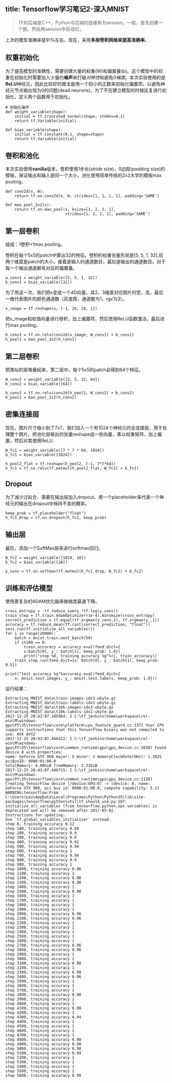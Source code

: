 title: Tensorflow学习笔记2-深入MNIST
---
> TF的后端是C++，Python与后端的连接称为session。一般，首先创建一个图，然后再session中启动它。

上次的模型准确率是91%左右。现在，采用**多层卷积网络来提高准确率**。

## 权重初始化

为了提高模型的准确性，需要创建大量的权重(W)和偏置量(b)。这个模型中的权重在初始化时需要加入少量的**噪声**来打破*对称性*和避免*0梯度*。本次实验使用的是**ReLU**神经元，因此比较好的做法是用一个较小的正数来初始化偏置项，以避免神经元节点输出恒为0的问题(dead neurons)。为了不在建立模型的时候反复进行初始化，定义两个函数用于初始化。


```
# 初始化操作
def weight_variable(shape):
    initial = tf.truncated_normal(shape, stddev=0.1)
    return tf.Variable(initial)

def bias_variable(shape):
    initial = tf.constant(0.1, shape=shape)
    return tf.Variable(initial)
```

## 卷积和池化

本次实验使用**vanilla**版本，卷积使用1步长(stride size)，0边距(padding size)的模板，保证输出和输入是同一个大小。池化使用简单传统的2x2大学的模板max pooling。


```
def conv2d(x, W):
    return tf.nn.conv2d(x, W, strides=[1, 1, 1, 1], padding='SAME')

def max_pool_2x2(x):
    return tf.nn.max_pool(x, ksize=[1, 2, 2, 1],
                          strides=[1, 2, 2, 1], padding='SAME')
```

## 第一层卷积

组成：1卷积+1max pooling。

卷积在每个5x5的patch中算出32的特征。卷积的权重张量形状是[5, 5, 1, 32],前两个维度是patch的大小，接着是输入的通道数目，最后是输出的通道数目。对于每一个输出通道都有对应的偏置量。


```
w_conv1 = weight_variable([5, 5, 1, 32])
b_conv1 = bias_variable([32])
```

为了用这一次，我们把x变成一个4D向量，其2，3维度对应图片的宽，高，最后一维代表图片的颜色通道数（灰度图，通道数为1，rgv为3）。


```
x_image = tf.reshape(x, [-1, 28, 28, 1])
```

把x_image和权值向量进行卷积，加上偏置项，然后使用ReLU函数激活，最后进行max pooling。


```
h_conv1 = tf.nn.relu(conv2d(x_image, W_conv1) + b_conv1)
h_pool1 = max_pool_2x2(h_conv1)
```

## 第二层卷积

把类似的层堆叠起来，第二层中，每个5x5的patch会得到64个特征。


```
W_conv2 = weight_variable([5, 5, 32, 64])
b_conv2 = bias_variable([64])

h_conv2 = tf.nn.relu(conv2d(h_pool1, W_conv2) + b_conv2)
h_pool2 = max_pool_2x2(h_conv2)
```

## 密集连接层

现在，图片尺寸缩小到了7x7，我们加入一个有1024个神经元的全连接层，用于处理整个图片。把池化层输出的张量reshape成一些向量，乘以权重矩阵，加上偏置，然后对其使用ReLU.


```
W_fc1 = weight_variable([7 * 7 * 64, 1024])
b_fc1 = bias_variable([1024])

h_pool2_flat = tf.reshape(h_pool2, [-1, 7*7*64])
h_fc1 = tf.nn.relu(tf.matmul(h_pool2_flat, W_fc1) + b_fc1)
```

## Dropout

为了减少过拟合，需要在输出层加入dropout。用一个placeholder来代表一个神经元的输出在dropout中保持不变的概率。


```
keep_prob = tf.placeholder("float")
h_fc1_drop = tf.nn.dropout(h_fc1, keep_prob)
```

## 输出层

最后，添加一个SoftMax层来进行softmax回归。

```
W_fc2 = weight_variable([1024, 10])
b_fc2 = bias_variable([10])

y_conv = tf.nn.softmax(tf.matmul(h_fc1_drop, W_fc2) + b_fc2)
```

## 训练和评估模型

使用更复杂的ADAM优化器来做梯度最速下降。


```
cross_entropy = -tf.reduce_sum(y_*tf.log(y_conv))
train_step = tf.train.AdamOptimizer(1e-4).minimize(cross_entropy)
correct_prediction = tf.equal(tf.argmax(y_conv,1), tf.argmax(y_,1))
accuracy = tf.reduce_mean(tf.cast(correct_prediction, "float"))
sess.run(tf.initialize_all_variables())
for i in range(20000):
    batch = mnist.train.next_batch(50)
    if i%100 == 0:
        train_accuracy = accuracy.eval(feed_dict={
        x:batch[0], y_: batch[1], keep_prob: 1.0})
        print("step %d, training accuracy %g"%(i, train_accuracy))
    train_step.run(feed_dict={x: batch[0], y_: batch[1], keep_prob: 0.5})

print("test accuracy %g"%accuracy.eval(feed_dict={
    x: mnist.test.images, y_: mnist.test.labels, keep_prob: 1.0}))
```

运行结果：


```
Extracting MNIST_data\train-images-idx3-ubyte.gz
Extracting MNIST_data\train-labels-idx1-ubyte.gz
Extracting MNIST_data\t10k-images-idx3-ubyte.gz
Extracting MNIST_data\t10k-labels-idx1-ubyte.gz
2017-12-25 20:43:07.185964: I C:\tf_jenkins\home\workspace\rel-win\M\windows-gpu\PY\35\tensorflow\core\platform\cpu_feature_guard.cc:137] Your CPU supports instructions that this TensorFlow binary was not compiled to use: AVX AVX2
2017-12-25 20:43:07.446422: I C:\tf_jenkins\home\workspace\rel-win\M\windows-gpu\PY\35\tensorflow\core\common_runtime\gpu\gpu_device.cc:1030] Found device 0 with properties:
name: GeForce GTX 960 major: 5 minor: 2 memoryClockRate(GHz): 1.2025
pciBusID: 0000:01:00.0
totalMemory: 4.00GiB freeMemory: 3.33GiB
2017-12-25 20:43:07.446715: I C:\tf_jenkins\home\workspace\rel-win\M\windows-gpu\PY\35\tensorflow\core\common_runtime\gpu\gpu_device.cc:1120] Creating TensorFlow device (/device:GPU:0) -> (device: 0, name: GeForce GTX 960, pci bus id: 0000:01:00.0, compute capability: 5.2)
WARNING:tensorflow:From C:\Users\Leo\AppData\Local\Programs\Python\Python35\lib\site-packages\tensorflow\python\util\tf_should_use.py:107: initialize_all_variables (from tensorflow.python.ops.variables) is deprecated and will be removed after 2017-03-02.
Instructions for updating:
Use `tf.global_variables_initializer` instead.
step 0, training accuracy 0.12
step 100, training accuracy 0.88
step 200, training accuracy 0.9
step 300, training accuracy 0.8
step 400, training accuracy 0.92
step 500, training accuracy 0.94
step 600, training accuracy 1
step 700, training accuracy 0.94
step 800, training accuracy 0.9
step 900, training accuracy 1
step 1000, training accuracy 0.96
step 1100, training accuracy 1
step 1200, training accuracy 0.98
step 1300, training accuracy 0.98
step 1400, training accuracy 1
step 1500, training accuracy 0.98
step 1600, training accuracy 1
step 1700, training accuracy 1
step 1800, training accuracy 1
step 1900, training accuracy 1
step 2000, training accuracy 0.96
step 2100, training accuracy 0.96
step 2200, training accuracy 1
step 2300, training accuracy 1
step 2400, training accuracy 1
step 2500, training accuracy 1
step 2600, training accuracy 1
step 2700, training accuracy 0.96
step 2800, training accuracy 0.96
step 2900, training accuracy 1
step 3000, training accuracy 1
step 3100, training accuracy 0.98
step 3200, training accuracy 1
step 3300, training accuracy 0.98
step 3400, training accuracy 0.96
step 3500, training accuracy 1
step 3600, training accuracy 1
step 3700, training accuracy 1
step 3800, training accuracy 0.98
step 3900, training accuracy 1
step 4000, training accuracy 1
step 4100, training accuracy 0.98
step 4200, training accuracy 1
step 4300, training accuracy 0.94
step 4400, training accuracy 1
step 4500, training accuracy 1
step 4600, training accuracy 1
step 4700, training accuracy 1
step 4800, training accuracy 0.98
step 4900, training accuracy 0.98
step 5000, training accuracy 0.98
step 5100, training accuracy 0.94
step 5200, training accuracy 1
step 5300, training accuracy 1
step 5400, training accuracy 1
step 5500, training accuracy 1
step 5600, training accuracy 0.98
```

